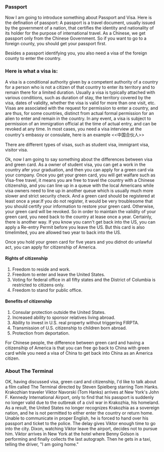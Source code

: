 ### Passport 

Now I am going to introduce something about Passport and Visa. Here is the defination of passport: A passport is a travel document, usually issued by the government of a nation, that certifies the identity and nationality of its holder for the purpose of international travel. As a Chinese, we get passport only from the Chinese Government. So if you want to go to a foreign county, you should get your passport first. 

Besides a passport identifying you, you also need a visa of the foreign county to enter the country.

### Here is what a visa is:

A visa is a conditional authority given by a competent authority of a country for a person who is not a citizen of that country to enter its territory and to remain there for a limited duration.
Usually a visa is typically attached with various conditions, such as duration of stay, the territory covered by the visa, dates of validity, whether the visa is valid for more than one visit, etc.
Visas are associated with the request for permission to enter a country, and are thus, for some countries, distinct from actual formal permission for an alien to enter and remain in the country. 
In any event, a visa is subject to permission of an immigration official at the time of actual entry, and can be revoked at any time.
In most cases, you need a visa interview  at the country's embassy or consulate, here is an example <<中国合伙人>> 

There are different types of visas, such as student visa, immigrant visa, visitor visa. 

Ok, now I am going to say something about the differences between visa and green card. As a owner of student visa, you can get a work in the country afer your graduation, and then you can apply for a green card via your company. Once you get your green card, you will get walfare such as Visa-free travel, it means you are free to travel the country with a Chinese citizenship, and you can line up in a queue with the local Americans while visa owners need to line up in another queue which is usually much more slower and strict security check. 
And a green card should be registered at least once a year.If you do not register, it would be very troublesome that you should certify your information to restore your green card. Otherwise, your green card will be revoked. 
So in order to maintain the validity of your green card, you need back to the country at lease once a year. Certainly, there is another way. If you know you cann't get back into the US, you can apply a Re-entry Permit before you leave the US. But this card is also timelimited, you are allowed two year to back into the US. 

Once you hold your green card for five years and you didnot do unlawful act, you can apply for citizenship of America. 

#### Rights of citizenship
1. Freedom to reside and work. 
2. Freedom to enter and leave the United States.
3. Voting for federal office in all fifty states and the District of Columbia is restricted to citizens only.
4. Freedom to stand for public office.

#### Benefits of citizenship
1. Consular protection outside the United States. 
2. Increased ability to sponsor relatives living abroad.
3. Ability to invest in U.S. real property without triggering FIRPTA.
4. Transmission of U.S. citizenship to children born abroad.
5. Protection from deportation.

For Chinese people, the difference between green card and having a citizensihip of America is that you can free go back to China with green card while you need a visa of China to get back into China as an America citizen.


### About The Terminal

OK, having discussed visa, green card and citizenship, I'd like to talk about a film called The Terminal directed by Steven Spielberg starring Tom Hanks. Krakozhian traveler Viktor Navorski (Tom Hanks) arrives at New York's John F. Kennedy International Airport, only to find that his passport is suddenly no longer valid due to the outbreak of a civil war in Krakozhia, his homeland. As a result, the United States no longer recognizes Krakozhia as a sovereign nation, and he is not permitted to either enter the country or return home. Unable to communicate in proper English, he is forced to hand over his passport and ticket to the police.
The delay gives Viktor enough time to go into the city. Dixon, watching Viktor leave the airport, decides not to pursue him. Viktor arrives in New York at the hotel where Benny Golson is performing and finally collects the last autograph. Then he gets in a taxi, telling the driver, "I am going home."
